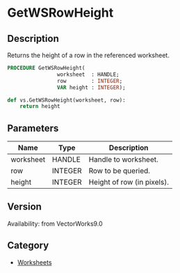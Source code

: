 # GetWSRowHeight

## Description
Returns the height of a row in the referenced worksheet.

```pascal
PROCEDURE GetWSRowHeight(
				worksheet  : HANDLE;
				row        : INTEGER;
				VAR height : INTEGER);
```

```python
def vs.GetWSRowHeight(worksheet, row):
    return height
```

## Parameters
|Name|Type|Description|
|---|---|---|
|worksheet|HANDLE|Handle to worksheet.|
|row|INTEGER|Row to be queried.|
|height|INTEGER|Height of row (in pixels).|

## Version
Availability: from VectorWorks9.0

## Category
* [Worksheets](../Categories/Worksheets.md)
